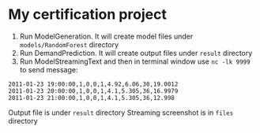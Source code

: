 # My certification project

1. Run ModelGeneration. It will create model files under `models/RandomForest` directory
2. Run DemandPrediction. It will create output files under `result` directory
3. Run ModelStreamingText and then in terminal window use `nc -lk 9999` to send message:

```
2011-01-23 19:00:00,1,0,0,1,4.92,6.06,30,19.0012
2011-01-23 20:00:00,1,0,0,1,4.1,5.305,36,16.9979
2011-01-23 21:00:00,1,0,0,1,4.1,5.305,36,12.998
```

Output file is under `result` directory
Streaming screenshot is in `files` directory 